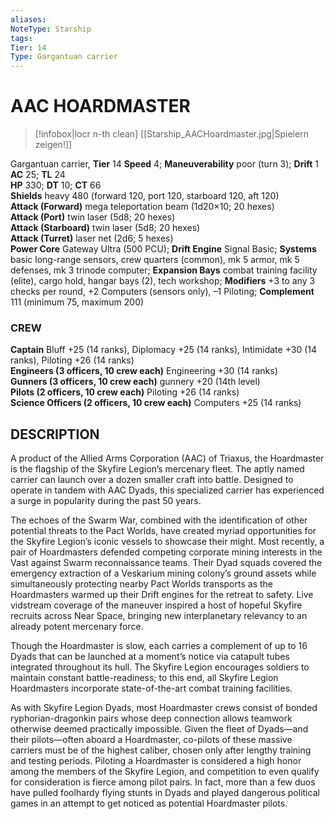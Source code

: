 ```yaml
---
aliases: 
NoteType: Starship
tags: 
Tier: 14
Type: Gargantuan carrier  
---
```

# AAC HOARDMASTER
> [!infobox|locr n-th clean]
>  [[Starship_AACHoardmaster.jpg|Spielern zeigen!]]
> 
Gargantuan carrier, **Tier** 14
**Speed** 4; **Maneuverability** poor (turn 3); **Drift** 1  
**AC** 25; **TL** 24  
**HP** 330; **DT** 10; **CT** 66  
**Shields** heavy 480 (forward 120, port 120, starboard 120, aft 120)  
**Attack (Forward)** mega teleportation beam (1d20×10; 20 hexes)  
**Attack (Port)** twin laser (5d8; 20 hexes)  
**Attack (Starboard)** twin laser (5d8; 20 hexes)  
**Attack (Turret)** laser net (2d6; 5 hexes)  
**Power Core** Gateway Ultra (500 PCU); **Drift Engine** Signal Basic; **Systems** basic long-range sensors, crew quarters (common), mk 5 armor, mk 5 defenses, mk 3 trinode computer; **Expansion Bays** combat training facility (elite), cargo hold, hangar bays (2), tech workshop; **Modifiers** +3 to any 3 checks per round, +2 Computers (sensors only), –1 Piloting; **Complement** 111 (minimum 75, maximum 200)

### CREW

**Captain** Bluff +25 (14 ranks), Diplomacy +25 (14 ranks), Intimidate +30 (14 ranks), Piloting +26 (14 ranks)  
**Engineers (3 officers, 10 crew each)** Engineering +30 (14 ranks)  
**Gunners (3 officers, 10 crew each)** gunnery +20 (14th level)  
**Pilots (2 officers, 10 crew each)** Piloting +26 (14 ranks)  
**Science Officers (2 officers, 10 crew each)** Computers +25 (14 ranks)

## DESCRIPTION

A product of the Allied Arms Corporation (AAC) of Triaxus, the Hoardmaster is the flagship of the Skyfire Legion’s mercenary fleet. The aptly named carrier can launch over a dozen smaller craft into battle. Designed to operate in tandem with AAC Dyads, this specialized carrier has experienced a surge in popularity during the past 50 years.  
  
The echoes of the Swarm War, combined with the identification of other potential threats to the Pact Worlds, have created myriad opportunities for the Skyfire Legion’s iconic vessels to showcase their might. Most recently, a pair of Hoardmasters defended competing corporate mining interests in the Vast against Swarm reconnaissance teams. Their Dyad squads covered the emergency extraction of a Veskarium mining colony’s ground assets while simultaneously protecting nearby Pact Worlds transports as the Hoardmasters warmed up their Drift engines for the retreat to safety. Live vidstream coverage of the maneuver inspired a host of hopeful Skyfire recruits across Near Space, bringing new interplanetary relevancy to an already potent mercenary force.  
  
Though the Hoardmaster is slow, each carries a complement of up to 16 Dyads that can be launched at a moment’s notice via catapult tubes integrated throughout its hull. The Skyfire Legion encourages soldiers to maintain constant battle-readiness; to this end, all Skyfire Legion Hoardmasters incorporate state-of-the-art combat training facilities.  
  
As with Skyfire Legion Dyads, most Hoardmaster crews consist of bonded ryphorian-dragonkin pairs whose deep connection allows teamwork otherwise deemed practically impossible. Given the fleet of Dyads—and their pilots—often aboard a Hoardmaster, co-pilots of these massive carriers must be of the highest caliber, chosen only after lengthy training and testing periods. Piloting a Hoardmaster is considered a high honor among the members of the Skyfire Legion, and competition to even qualify for consideration is fierce among pilot pairs. In fact, more than a few duos have pulled foolhardy flying stunts in Dyads and played dangerous political games in an attempt to get noticed as potential Hoardmaster pilots.
